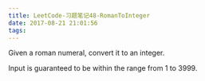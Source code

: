 ```yaml
---
title: LeetCode-习题笔记48-RomanToInteger
date: 2017-08-21 21:01:56
tags:
---
```



Given a roman numeral, convert it to an integer.

Input is guaranteed to be within the range from 1 to 3999.

